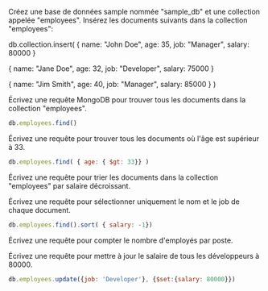 Créez une base de données sample nommée "sample_db" et une collection appelée "employees".
Insérez les documents suivants dans la collection "employees":

db.collection.insert(
{
   name: "John Doe",
   age: 35,
   job: "Manager",
   salary: 80000
}

{
   name: "Jane Doe",
   age: 32,
   job: "Developer",
   salary: 75000
}

{
   name: "Jim Smith",
   age: 40,
   job: "Manager",
   salary: 85000
}
)

Écrivez une requête MongoDB pour trouver tous les documents dans la collection "employees".

```js
db.employees.find()
```

Écrivez une requête pour trouver tous les documents où l'âge est supérieur à 33.

```js
db.employees.find( { age: { $gt: 33}} )
```

Écrivez une requête pour trier les documents dans la collection "employees" par salaire décroissant.

Écrivez une requête pour sélectionner uniquement le nom et le job de chaque document.

```js
db.employees.find().sort( { salary: -1})
```

Écrivez une requête pour compter le nombre d'employés par poste.



Écrivez une requête pour mettre à jour le salaire de tous les développeurs à 80000.

```js
db.employees.update({job: 'Developer'}, {$set:{salary: 80000}})
```



